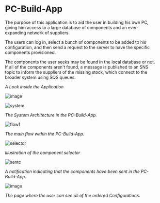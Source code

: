 # PC-Build-App

The purpose of this application is to aid the user in building his own PC, giving him access to a large database of components and an ever-expanding network of suppliers.

The users can log in, select a bunch of components to be added to his configuration, and then send a request to the server to have the specific components provisioned.

The components the user seeks may be found in the local database or not. If all of the components aren't found, a message is published to an SNS topic to inform the suppliers of the missing stock, which connect to the broader system using SQS queues.

*A Look inside the Application*

![image](https://github.com/AndreiM29/PC-Build-App/assets/72067795/25cb7fdd-b6eb-49c9-a81e-3e7f4856d6a9)

![system](https://github.com/AndreiM29/PC-Build-App/assets/72067795/8b776ba2-4f8b-4dcb-ace3-f3a2e12f51bf)

*The System Architecture in the PC-Build-App.*


![flow1](https://github.com/AndreiM29/PC-Build-App/assets/72067795/27b2d1b1-2737-4aab-a636-ea5e1405fa17)

*The main flow within the PC-Build-App.*


![selector](https://github.com/AndreiM29/PC-Build-App/assets/72067795/3758c17d-838d-4563-8e42-c430e2ad2119)

*Illustration of the component selector*


![sentc](https://github.com/AndreiM29/PC-Build-App/assets/72067795/c220c764-2814-49b6-9aa5-c5f3c7e2f576)

*A notification indicating that the components have been sent in the PC-Build-App.*


![image](https://github.com/AndreiM29/PC-Build-App/assets/72067795/43476eb8-9a26-44be-8a39-cb697dce923a)

*The page where the user can see all of the ordered Configurations.*





